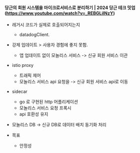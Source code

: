 #### 당근의 회원 시스템을 마이크로서비스로 분리하기 | 2024 당근 테크 밋업 (https://www.youtube.com/watch?v=_REBGLiINzY)


- 레거시 코드가 실제로 호출되어지는지
  - datadogClient.
- 강제 업데이트 > 사용자 경험에 좋지 못함.
  - 앱 업데이트 없이 모놀리스 서비스 -> 신규 회원 서비스 이관
- istio proxy
  - 트래픽 제어
  - 모놀리스 서비스 api 요청을 -> 신규 회원 서비스 api로 이동 
- sidecar
  - go 로 구현된 http 어플리케이션
  - 모놀리스 서비스 요청 프록시
  - api 호환성 유지
- 모놀리스 DB -> 신규 DB로 데이터 배치 동기화 처리

- 목표
  - 안정성
